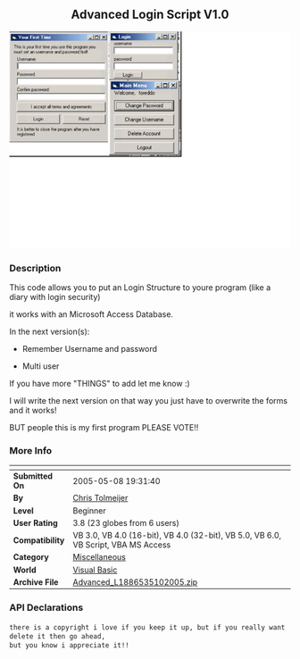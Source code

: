 ﻿<div align="center">

## Advanced Login Script V1\.0

<img src="PIC20055101342179970.gif">
</div>

### Description

This code allows you to put an Login Structure to youre program (like a diary with login security)

it works with an Microsoft Access Database.

In the next version(s):

- Remember Username and password

- Multi user

If you have more "THINGS" to add let me know :)

I will write the next version on that way you just have to overwrite the forms and it works!

BUT people this is my first program PLEASE VOTE!!
 
### More Info
 


<span>             |<span>
---                |---
**Submitted On**   |2005-05-08 19:31:40
**By**             |[Chris Tolmeijer](https://github.com/Planet-Source-Code/PSCIndex/blob/master/ByAuthor/chris-tolmeijer.md)
**Level**          |Beginner
**User Rating**    |3.8 (23 globes from 6 users)
**Compatibility**  |VB 3\.0, VB 4\.0 \(16\-bit\), VB 4\.0 \(32\-bit\), VB 5\.0, VB 6\.0, VB Script, VBA MS Access
**Category**       |[Miscellaneous](https://github.com/Planet-Source-Code/PSCIndex/blob/master/ByCategory/miscellaneous__1-1.md)
**World**          |[Visual Basic](https://github.com/Planet-Source-Code/PSCIndex/blob/master/ByWorld/visual-basic.md)
**Archive File**   |[Advanced\_L1886535102005\.zip](https://github.com/Planet-Source-Code/chris-tolmeijer-advanced-login-script-v1-0__1-60457/archive/master.zip)

### API Declarations

```
there is a copyright i love if you keep it up, but if you really want delete it then go ahead,
but you know i appreciate it!!
```





